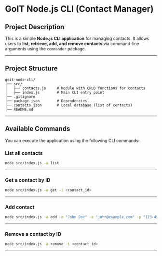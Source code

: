 # GoIT Node.js CLI (Contact Manager)

## Project Description

This is a simple **Node.js CLI application** for managing contacts. It allows users to **list, retrieve, add, and remove
contacts** via command-line arguments using the `commander` package.

---

## Project Structure

```
goit-node-cli/
│── src/                
│   ├── contacts.js     # Module with CRUD functions for contacts
│   ├── index.js        # Main CLI entry point
│── .gitignore          
│── package.json        # Dependencies
│── contacts.json       # Local database (list of contacts)
│── README.md          
```

---

## Available Commands

You can execute the application using the following CLI commands:

### List all contacts

```sh
node src/index.js -a list
```

---

### Get a contact by ID

```sh
node src/index.js -a get -i <contact_id>
```

---

### Add contact

```sh
node src/index.js -a add -n "John Doe" -e "john@example.com" -p "123-456-7890"
```

---

### Remove a contact by ID

```sh
node src/index.js -a remove -i <contact_id>
```

---
